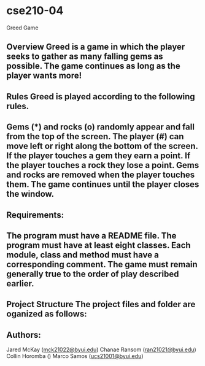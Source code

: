 # cse210-04
Greed Game

Overview Greed is a game in which the player seeks to gather as many falling gems as possible. The game continues as long as the player wants more!
---------------------------------------------------------------------------------------------------------------------------------------------------------
Rules Greed is played according to the following rules.
---------------------------------------------------------------------------------------------------------------------------------------------------------
Gems (*) and rocks (o) randomly appear and fall from the top of the screen. The player (#) can move left or right along the bottom of the screen. If the player touches a gem they earn a point. If the player touches a rock they lose a point. Gems and rocks are removed when the player touches them. The game continues until the player closes the window.
---------------------------------------------------------------------------------------------------------------------------------------------------------
Requirements:
---------------------------------------------------------------------------------------------------------------------------------------------------------
The program must have a README file. 
The program must have at least eight classes. 
Each module, class and method must have a corresponding comment. 
The game must remain generally true to the order of play described earlier. 
---------------------------------------------------------------------------------------------------------------------------------------------------------

Project Structure
The project files and folder are oganized as follows:
---------------------------------------------------------------------------------------------------------------------------------------------------------

Authors:
---------------------------------------------------------------------------------------------------------------------------------------------------------
Jared McKay (mck21022@byui.edu)
Chanae Ransom (ran21021@byui.edu)
Collin Horomba ()
Marco Samos (ucs21001@byui.edu)
